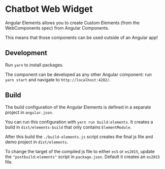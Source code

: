 # Chatbot Web Widget

Angular Elements allows you to create Custom Elements (from the WebComponents spec) from Angular Components.

This means that those components can be used outside of an Angular app!

## Development

Run `yarn` to install packages.

The component can be developed as any other Angular component: run `yarn start` and navigate to `http://localhost:4202/`.

## Build

The build configuration of the Angular Elements is defined in a separate project in `angular.json`. 

You can run this configuration with `yarn run build:elements`. It creates a build in `dist/elements-build` that only contains `ElementModule`. 

After this build the `./build-elements.js` script creates the final js file and
demo project in `dist/elements`.

To change the target of the compiled js file to either `es5` or `es2015`, update the `"postbuild:elements"` script in `package.json`. Default it creates an `es2015` file.
